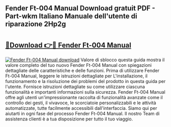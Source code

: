 ## Fender Ft-004 Manual Download gratuit PDF - Part-wkm Italiano Manuale dell'utente di riparazione 2Hp2g

# <h2><a href="http://df9zohu.blite.top/?on=Fender+Ft-004+Manual">🔗Download 👉🔴 Fender Ft-004 Manual</a></h2>

[![Fender Ft-004 Manual download](https://i.imgur.com/lujVjoI.png)](http://df9zohu.blite.top/?on=Fender+Ft-004+Manual)
Valore di sblocco questa guida mostra il valore completo del tuo nuovo Fender Ft-004 Manual con spiegazioni dettagliate delle caratteristiche e delle funzioni. Prima di utilizzare Fender Ft-004 Manual, leggere le istruzioni dettagliate per L'installazione, il funzionamento e la risoluzione dei problemi del prodotto in questa guida per l'utente. Fornisce istruzioni dettagliate su come utilizzare ciascuna funzionalità e importanti informazioni sulla sicurezza. Fender Ft-004 Manual offre agli utenti un'impressionante raccolta di funzionalità avanzate come il controllo dei gesti, il vivavoce, le scorciatoie personalizzabili e le attività automatizzate, tutte facilmente accessibili dall'interfaccia. Siamo qui per aiutarti in ogni fase del processo Fender Ft-004 Manual. Il nostro Team di assistenza clienti è a tua disposizione per tutto il tuo viaggio.
